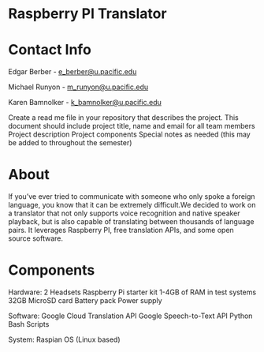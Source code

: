 # Raspberry PI Translator
# Contact Info
Edgar Berber - e_berber@u.pacific.edu

Michael Runyon - m_runyon@u.pacific.edu

Karen Bamnolker - k_bamnolker@u.pacific.edu

Create a read me file in your repository that describes the project.
  This document should include project title,  name and email for all team members
  Project description
  Project components
  Special notes as needed (this may be added to throughout the semester)
 
 # About
If you’ve ever tried to communicate with someone who only spoke a foreign language, you know that it can be extremely difficult.We decided to work on a translator that not only supports voice recognition and native speaker playback, but is also capable of translating between thousands of language pairs. It leverages Raspberry PI, free translation APIs, and some open source software.
 
 # Components
Hardware: 
	2 Headsets
	Raspberry Pi starter kit
	1-4GB of RAM in test systems
	32GB MicroSD card
	Battery pack
	Power supply

Software:
	Google Cloud Translation API
	Google Speech-to-Text API
	Python
	Bash Scripts

System:
	Raspian OS (Linux based)

 

